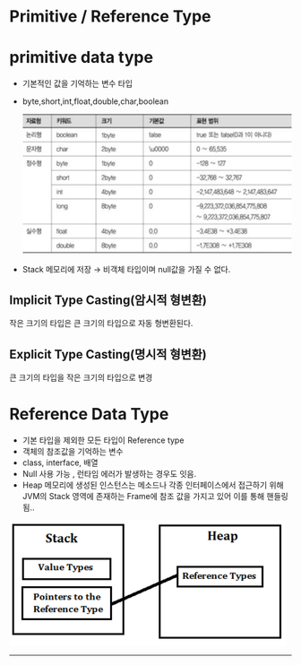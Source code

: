# Primitive / Reference Type

# primitive data type

- 기본적인 값을 기억하는 변수 타입
- byte,short,int,float,double,char,boolean

    ![/객체지향/image/PRT.png](/객체지향/image/PRT.png)

- Stack 메모리에 저장 → 비객체 타입이며 null값을 가질 수 없다.

## **Implicit Type Casting(암시적 형변환)**

작은 크기의 타입은 큰 크기의 타입으로 자동 형변환된다.

## Explicit Type Casting(명시적 형변환)

큰 크기의 타입을 작은 크기의 타입으로 변경

# Reference Data Type

- 기본 타입을 제외한 모든 타입이 Reference type
- 객체의 참조값을 기억하는 변수
- class, interface, 배열
- Null 사용 가능 , 런타임 에러가 발생하는 경우도 잇음.
- Heap 메모리에 생성된 인스턴스는 메소드나 각종 인터페이스에서 접근하기 위해 JVM의 Stack 영역에 존재하는 Frame에 참조 값을 가지고 있어 이를 통해 핸들링됨..

![/객체지향/image/PRT01.png](/객체지향/image/PRT01.png)

---

#
